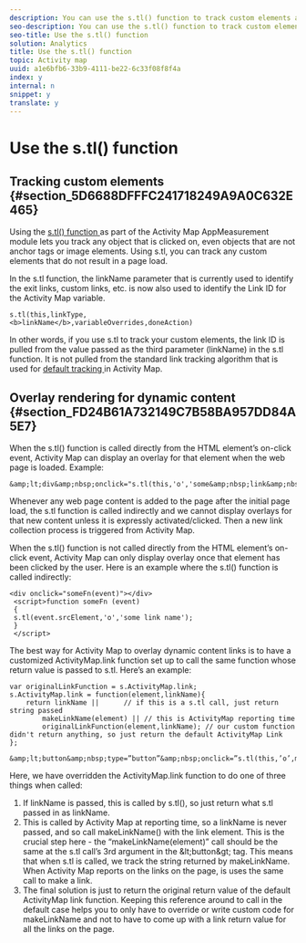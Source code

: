 ```yaml
---
description: You can use the s.tl() function to track custom elements and to configure overlay rendering for dynamic content.
seo-description: You can use the s.tl() function to track custom elements and to configure overlay rendering for dynamic content.
seo-title: Use the s.tl() function
solution: Analytics
title: Use the s.tl() function
topic: Activity map
uuid: a1e6bfb6-33b9-4111-be22-6c33f08f8f4a
index: y
internal: n
snippet: y
translate: y
---
```


# Use the s.tl() function


## Tracking custom elements {#section_5D6688DFFFC241718249A9A0C632E465}

Using the [ s.tl() function ](https://marketing.adobe.com/resources/help/en_US/sc/implement/function_tl.html) as part of the Activity Map AppMeasurement module lets you track any object that is clicked on, even objects that are not anchor tags or image elements. Using s.tl, you can track any custom elements that do not result in a page load. 

In the s.tl function, the linkName parameter that is currently used to identify the exit links, custom links, etc. is now also used to identify the Link ID for the Activity Map variable. 

```
s.tl(this,linkType, 
<b>linkName</b>,variableOverrides,doneAction)
```
In other words, if you use s.tl to track your custom elements, the link ID is pulled from the value passed as the third parameter (linkName) in the s.tl function. It is not pulled from the standard link tracking algorithm that is used for [ default tracking ](link-tracking-methodology.md#concept_083E026EABA14B3C82648DFBC683AF69) in Activity Map. 

## Overlay rendering for dynamic content {#section_FD24B61A732149C7B58BA957DD84A5E7}

When the s.tl() function is called directly from the HTML element’s on-click event, Activity Map can display an overlay for that element when the web page is loaded. Example: 

```
&amp;lt;div&amp;nbsp;onclick="s.tl(this,'o','some&amp;nbsp;link&amp;nbsp;name')"&amp;gt;Text&amp;nbsp;to&amp;nbsp;click&amp;nbsp;on&amp;lt;/a&amp;gt;
```
Whenever any web page content is added to the page after the initial page load, the s.tl function is called indirectly and we cannot display overlays for that new content unless it is expressly activated/clicked. Then a new link collection process is triggered from Activity Map. 

When the s.tl() function is not called directly from the HTML element’s on-click event, Activity Map can only display overlay once that element has been clicked by the user. Here is an example where the s.tl() function is called indirectly: 

```
<div onclick="someFn(event)"></div> 
 <script>function someFn (event) 
 {    
 s.tl(event.srcElement,'o','some link name'); 
 } 
 </script>
```
The best way for Activity Map to overlay dynamic content links is to have a customized ActivityMap.link function set up to call the same function whose return value is passed to s.tl. Here’s an example: 

```
var originalLinkFunction = s.ActivityMap.link; 
s.ActivityMap.link = function(element,linkName){ 
    return linkName ||      // if this is a s.tl call, just return string passed 
        makeLinkName(element) || // this is ActivityMap reporting time 
        originalLinkFunction(element,linkName); // our custom function didn't return anything, so just return the default ActivityMap Link 
};
```

```
&amp;lt;button&amp;nbsp;type=”button”&amp;nbsp;onclick=”s.tl(this,’o’,makeLinkName(this)”&amp;gt;Add&amp;nbsp;To&amp;nbsp;Cart&amp;lt;/button&amp;gt;
```
Here, we have overridden the ActivityMap.link function to do one of three things when called: 

1. If linkName is passed, this is called by s.tl(), so just return what s.tl passed in as linkName.
1. This is called by Activity Map at reporting time, so a linkName is never passed, and so call makeLinkName() with the link element. This is the crucial step here - the “makeLinkName(element)” call should be the same at the s.tl call’s 3rd argument in the &amp;lt;button&amp;gt; tag. This means that when s.tl is called, we track the string returned by makeLinkName. When Activity Map reports on the links on the page, is uses the same call to make a link.
1. The final solution is just to return the original return value of the default ActivityMap link function. Keeping this reference around to call in the default case helps you to only have to override or write custom code for makeLinkName and not to have to come up with a link return value for all the links on the page.
